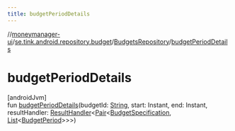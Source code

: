 ```yaml
---
title: budgetPeriodDetails
---
```

//[moneymanager-ui](../../../index.html)/[se.tink.android.repository.budget](../index.html)/[BudgetsRepository](index.html)/[budgetPeriodDetails](budget-period-details.html)



# budgetPeriodDetails



[androidJvm]\
fun [budgetPeriodDetails](budget-period-details.html)(budgetId: [String](https://kotlinlang.org/api/latest/jvm/stdlib/kotlin/-string/index.html), start: Instant, end: Instant, resultHandler: [ResultHandler](../../com.tink.service.handler/-result-handler/index.html)&lt;[Pair](https://kotlinlang.org/api/latest/jvm/stdlib/kotlin/-pair/index.html)&lt;[BudgetSpecification](../../com.tink.model.budget/index.html#1357535401%2FClasslikes%2F1000845458), [List](https://kotlinlang.org/api/latest/jvm/stdlib/kotlin.collections/-list/index.html)&lt;[BudgetPeriod](../../com.tink.model.budget/index.html#406477269%2FClasslikes%2F1000845458)&gt;&gt;&gt;)





